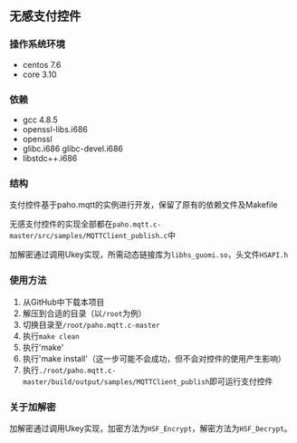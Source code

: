 ## 无感支付控件

### 操作系统环境

* centos 7.6
* core 3.10

### 依赖

* gcc 4.8.5
* openssl-libs.i686
* openssl
* glibc.i686 glibc-devel.i686
* libstdc++.i686

### 结构

支付控件基于paho.mqtt的实例进行开发，保留了原有的依赖文件及Makefile

无感支付控件的实现全部都在`paho.mqtt.c-master/src/samples/MQTTClient_publish.c`中

加解密通过调用Ukey实现，所需动态链接库为`libhs_guomi.so`，头文件`HSAPI.h`

### 使用方法

1. 从GitHub中下载本项目
2. 解压到合适的目录（以`/root`为例）
3. 切换目录至`/root/paho.mqtt.c-master`
4. 执行`make clean`
5. 执行'make'
6. 执行'make install'（这一步可能不会成功，但不会对控件的使用产生影响）
7. 执行`./root/paho.mqtt.c-master/build/output/samples/MQTTClient_publish`即可运行支付控件

### 关于加解密

加解密通过调用Ukey实现，加密方法为`HSF_Encrypt`，解密方法为`HSF_Decrypt`。